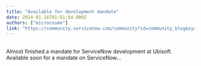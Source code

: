 ```yaml
---
title: "Available for development mandate"
date: 2014-01-16T01:51:54.000Z
authors: ["microcosme"]
link: "https://community.servicenow.com/community?id=community_blog&sys_id=823daae5dbd0dbc01dcaf3231f9619b0"
---
```

<p><br/>Almost finished a mandate for ServiceNow development at Ubisoft. Available soon for a mandate on ServiceNow...</p>